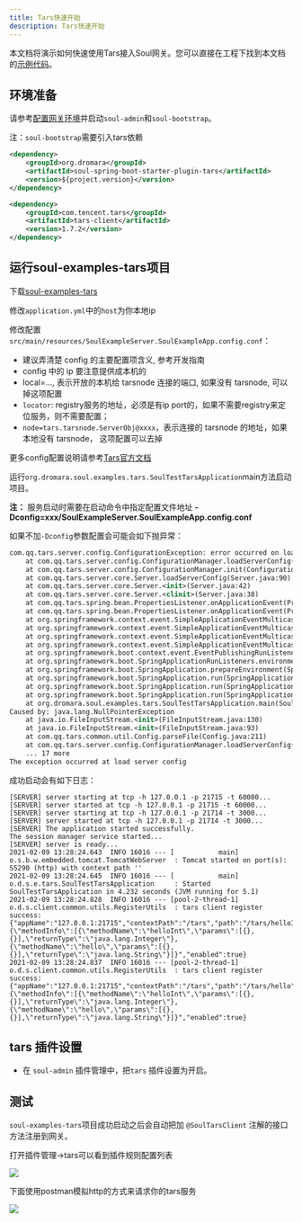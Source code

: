 ```yaml
---
title: Tars快速开始
description: Tars快速开始
---
```


本文档将演示如何快速使用Tars接入Soul网关。您可以直接在工程下找到本文档的[示例代码](https://github.com/dromara/soul/tree/2.3.0/soul-examples/soul-examples-tars)。

## 环境准备

请参考[配置网关环境](../users-guide/soul-set-up)并启动`soul-admin`和`soul-bootstrap`。

注：`soul-bootstrap`需要引入tars依赖
```xml
<dependency>
    <groupId>org.dromara</groupId>
    <artifactId>soul-spring-boot-starter-plugin-tars</artifactId>
    <version>${project.version}</version>
</dependency>

<dependency>
    <groupId>com.tencent.tars</groupId>
    <artifactId>tars-client</artifactId>
    <version>1.7.2</version>
</dependency>
```

## 运行soul-examples-tars项目

下载[soul-examples-tars](https://github.com/dromara/soul/tree/2.3.0/soul-examples/soul-examples-tars)

修改`application.yml`中的`host`为你本地ip

修改配置`src/main/resources/SoulExampleServer.SoulExampleApp.config.conf`：

* 建议弄清楚 config 的主要配置项含义, 参考开发指南
* config 中的 ip 要注意提供成本机的
* local=..., 表示开放的本机给 tarsnode 连接的端口, 如果没有 tarsnode, 可以掉这项配置
* `locator`: registry服务的地址，必须是有ip port的，如果不需要registry来定位服务，则不需要配置；
* `node=tars.tarsnode.ServerObj@xxxx`，表示连接的 tarsnode 的地址，如果本地没有 tarsnode， 这项配置可以去掉

更多config配置说明请参考[Tars官方文档](https://github.com/TarsCloud/TarsJava/blob/master/docs/tars_java_user_guide.md)

运行`org.dromara.soul.examples.tars.SoulTestTarsApplication`main方法启动项目。

**注：** 服务启动时需要在启动命令中指定配置文件地址 **-Dconfig=xxx/SoulExampleServer.SoulExampleApp.config.conf**

如果不加`-Dconfig`参数配置会可能会如下抛异常：
```xml
com.qq.tars.server.config.ConfigurationException: error occurred on load server config
	at com.qq.tars.server.config.ConfigurationManager.loadServerConfig(ConfigurationManager.java:113)
	at com.qq.tars.server.config.ConfigurationManager.init(ConfigurationManager.java:57)
	at com.qq.tars.server.core.Server.loadServerConfig(Server.java:90)
	at com.qq.tars.server.core.Server.<init>(Server.java:42)
	at com.qq.tars.server.core.Server.<clinit>(Server.java:38)
	at com.qq.tars.spring.bean.PropertiesListener.onApplicationEvent(PropertiesListener.java:37)
	at com.qq.tars.spring.bean.PropertiesListener.onApplicationEvent(PropertiesListener.java:31)
	at org.springframework.context.event.SimpleApplicationEventMulticaster.doInvokeListener(SimpleApplicationEventMulticaster.java:172)
	at org.springframework.context.event.SimpleApplicationEventMulticaster.invokeListener(SimpleApplicationEventMulticaster.java:165)
	at org.springframework.context.event.SimpleApplicationEventMulticaster.multicastEvent(SimpleApplicationEventMulticaster.java:139)
	at org.springframework.context.event.SimpleApplicationEventMulticaster.multicastEvent(SimpleApplicationEventMulticaster.java:127)
	at org.springframework.boot.context.event.EventPublishingRunListener.environmentPrepared(EventPublishingRunListener.java:76)
	at org.springframework.boot.SpringApplicationRunListeners.environmentPrepared(SpringApplicationRunListeners.java:53)
	at org.springframework.boot.SpringApplication.prepareEnvironment(SpringApplication.java:345)
	at org.springframework.boot.SpringApplication.run(SpringApplication.java:308)
	at org.springframework.boot.SpringApplication.run(SpringApplication.java:1226)
	at org.springframework.boot.SpringApplication.run(SpringApplication.java:1215)
	at org.dromara.soul.examples.tars.SoulTestTarsApplication.main(SoulTestTarsApplication.java:38)
Caused by: java.lang.NullPointerException
	at java.io.FileInputStream.<init>(FileInputStream.java:130)
	at java.io.FileInputStream.<init>(FileInputStream.java:93)
	at com.qq.tars.common.util.Config.parseFile(Config.java:211)
	at com.qq.tars.server.config.ConfigurationManager.loadServerConfig(ConfigurationManager.java:63)
	... 17 more
The exception occurred at load server config
```

成功启动会有如下日志：
```shell
[SERVER] server starting at tcp -h 127.0.0.1 -p 21715 -t 60000...
[SERVER] server started at tcp -h 127.0.0.1 -p 21715 -t 60000...
[SERVER] server starting at tcp -h 127.0.0.1 -p 21714 -t 3000...
[SERVER] server started at tcp -h 127.0.0.1 -p 21714 -t 3000...
[SERVER] The application started successfully.
The session manager service started...
[SERVER] server is ready...
2021-02-09 13:28:24.643  INFO 16016 --- [           main] o.s.b.w.embedded.tomcat.TomcatWebServer  : Tomcat started on port(s): 55290 (http) with context path ''
2021-02-09 13:28:24.645  INFO 16016 --- [           main] o.d.s.e.tars.SoulTestTarsApplication     : Started SoulTestTarsApplication in 4.232 seconds (JVM running for 5.1)
2021-02-09 13:28:24.828  INFO 16016 --- [pool-2-thread-1] o.d.s.client.common.utils.RegisterUtils  : tars client register success: {"appName":"127.0.0.1:21715","contextPath":"/tars","path":"/tars/helloInt","pathDesc":"","rpcType":"tars","serviceName":"SoulExampleServer.SoulExampleApp.HelloObj","methodName":"helloInt","ruleName":"/tars/helloInt","parameterTypes":"int,java.lang.String","rpcExt":"{\"methodInfo\":[{\"methodName\":\"helloInt\",\"params\":[{},{}],\"returnType\":\"java.lang.Integer\"},{\"methodName\":\"hello\",\"params\":[{},{}],\"returnType\":\"java.lang.String\"}]}","enabled":true} 
2021-02-09 13:28:24.837  INFO 16016 --- [pool-2-thread-1] o.d.s.client.common.utils.RegisterUtils  : tars client register success: {"appName":"127.0.0.1:21715","contextPath":"/tars","path":"/tars/hello","pathDesc":"","rpcType":"tars","serviceName":"SoulExampleServer.SoulExampleApp.HelloObj","methodName":"hello","ruleName":"/tars/hello","parameterTypes":"int,java.lang.String","rpcExt":"{\"methodInfo\":[{\"methodName\":\"helloInt\",\"params\":[{},{}],\"returnType\":\"java.lang.Integer\"},{\"methodName\":\"hello\",\"params\":[{},{}],\"returnType\":\"java.lang.String\"}]}","enabled":true} 
```

## tars 插件设置

* 在 `soul-admin` 插件管理中，把`tars` 插件设置为开启。

## 测试
`soul-examples-tars`项目成功启动之后会自动把加 `@SoulTarsClient` 注解的接口方法注册到网关。

打开插件管理->tars可以看到插件规则配置列表

![](/img/soul/quick-start/tars/rule-list.png)

下面使用postman模拟http的方式来请求你的tars服务

![](/img/soul/quick-start/tars/postman-test.png)

